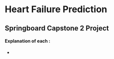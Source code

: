 # Heart Failure Prediction 
## Springboard Capstone 2 Project
#### Explanation of each :
- 


   [PlDb]: <https://github.com/Markap77/IMDB-Sentiment-Analysis-/blob/52479a8542abb5a8dc4234e70c5601c04baa3929/Capstone%203%20Report.pdf>
   [PlGh]: <https://github.com/Markap77/IMDB-Sentiment-Analysis-/blob/52479a8542abb5a8dc4234e70c5601c04baa3929/Capstone%203%20slides.pdf>
   [PlGd]: <https://github.com/Markap77/IMDB-Sentiment-Analysis-/blob/52479a8542abb5a8dc4234e70c5601c04baa3929/Capstone_3_Final.ipynb>
   [PlOd]: <https://github.com/Markap77/IMDB-Sentiment-Analysis-/blob/52479a8542abb5a8dc4234e70c5601c04baa3929/Capstone_3_Model_Metrics.xlsx>
